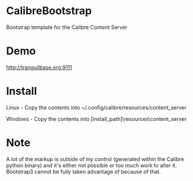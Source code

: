 CalibreBootstrap
================

Bootstrap template for the Calibre Content Server

Demo
================
http://tranquilbase.org:9111

Install
==============
Linux - Copy the contents into ~/.config/calibre/resources/content_server

Windows - Copy the contents into [install_path]\resources\content_server

Note
==============
A lot of the markup is outside of my control (generated within the Calibre python binary) and it's either not possible or too much work to alter it.  Bootstrap3
 cannot be fully taken advantage of because of that.

